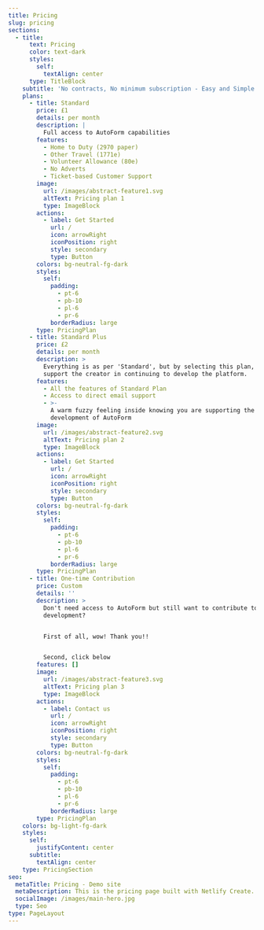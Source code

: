 ```yaml
---
title: Pricing
slug: pricing
sections:
  - title:
      text: Pricing
      color: text-dark
      styles:
        self:
          textAlign: center
      type: TitleBlock
    subtitle: 'No contracts, No minimum subscription - Easy and Simple Pricing'
    plans:
      - title: Standard
        price: £1
        details: per month
        description: |
          Full access to AutoForm capabilities
        features:
          - Home to Duty (2970 paper)
          - Other Travel (1771e)
          - Volunteer Allowance (80e)
          - No Adverts
          - Ticket-based Customer Support
        image:
          url: /images/abstract-feature1.svg
          altText: Pricing plan 1
          type: ImageBlock
        actions:
          - label: Get Started
            url: /
            icon: arrowRight
            iconPosition: right
            style: secondary
            type: Button
        colors: bg-neutral-fg-dark
        styles:
          self:
            padding:
              - pt-6
              - pb-10
              - pl-6
              - pr-6
            borderRadius: large
        type: PricingPlan
      - title: Standard Plus
        price: £2
        details: per month
        description: >
          Everything is as per 'Standard', but by selecting this plan, you
          support the creator in continuing to develop the platform.
        features:
          - All the features of Standard Plan
          - Access to direct email support
          - >-
            A warm fuzzy feeling inside knowing you are supporting the
            development of AutoForm
        image:
          url: /images/abstract-feature2.svg
          altText: Pricing plan 2
          type: ImageBlock
        actions:
          - label: Get Started
            url: /
            icon: arrowRight
            iconPosition: right
            style: secondary
            type: Button
        colors: bg-neutral-fg-dark
        styles:
          self:
            padding:
              - pt-6
              - pb-10
              - pl-6
              - pr-6
            borderRadius: large
        type: PricingPlan
      - title: One-time Contribution
        price: Custom
        details: ''
        description: >
          Don't need access to AutoForm but still want to contribute to the
          development? 


          First of all, wow! Thank you!!


          Second, click below
        features: []
        image:
          url: /images/abstract-feature3.svg
          altText: Pricing plan 3
          type: ImageBlock
        actions:
          - label: Contact us
            url: /
            icon: arrowRight
            iconPosition: right
            style: secondary
            type: Button
        colors: bg-neutral-fg-dark
        styles:
          self:
            padding:
              - pt-6
              - pb-10
              - pl-6
              - pr-6
            borderRadius: large
        type: PricingPlan
    colors: bg-light-fg-dark
    styles:
      self:
        justifyContent: center
      subtitle:
        textAlign: center
    type: PricingSection
seo:
  metaTitle: Pricing - Demo site
  metaDescription: This is the pricing page built with Netlify Create.
  socialImage: /images/main-hero.jpg
  type: Seo
type: PageLayout
---
```

